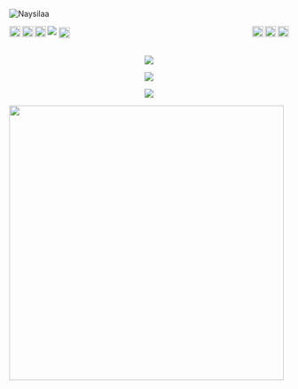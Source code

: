 <p align="left"> <img src="https://komarev.com/ghpvc/?username=Naysilaa&label=Profile%20views&color=0e75b6&style=plastic" alt="Naysilaa" /> </p>


<img src="https://telegra.ph/file/250694b733293bf4b70e2.png" />
<a href="https://www.reddit.com/user">
  <img align="right" alt="Naysilaa Reddit" width="20px" src="https://cdn.jsdelivr.net/npm/simple-icons@v3/icons/reddit.svg" />
</a>
<a href="https://www.youtube.com">
  <img align="right" alt="Naysilaa Youtube Channel" width="20px" src="https://cdn.jsdelivr.net/npm/simple-icons@v3/icons/youtube.svg" />
</a>
<a href="https://pinterest.com">
  <img align="right" alt="Naysilaa Pinterest" width="20px" src="https://cdn.jsdelivr.net/npm/simple-icons@v3/icons/pinterest.svg" />
</a>
<a href="https://t.me/BluueBlueSky">
  <img align="left" alt="Naysilaa Telegram" width="20px" src="https://cdn.jsdelivr.net/npm/simple-icons@v3/icons/telegram.svg" />
</a>
<a href="https://twitter.com">
  <img align="left" alt="Naysilaa Twitter" width="20px" src="https://cdn.jsdelivr.net/npm/simple-icons@v3/icons/twitter.svg" />
</a>
<a href="https://www.instagram.com/antoniprananda">
  <img align="left" alt="Naysilaa Instagram" width="20px" src="https://cdn.jsdelivr.net/npm/simple-icons@v3/icons/instagram.svg" />
</a>
<a href="https://www.facebook.com">
  <img align="center" alt="Naysilaa Facebook" width="20px" src="https://cdn.jsdelivr.net/npm/simple-icons@v3/icons/facebook.svg" />
</a>
<br>
<br><p align="center"><a href="https://github.com/Naysilaa"><img src="https://img.shields.io/badge/dynamic/json?logo=github&label=GitHub+Followers&labelColor=282c34&color=181717&query=%24.data.totalSubs&url=https%3A%2F%2Fapi.spencerwoo.com%2Fsubstats%2F%3Fsource%3Dgithub%26queryKey%3Dximfine&longCache=true"></a></p>
<p align="center"><a href="https://github.com/Naysilaa"><img src="https://github-readme-stats.vercel.app/api?username=xluxz&show_icons=true&theme=radical"></a></p>
<p align="center"><a href="https://github.com/Naysilaa"><img src="https://github-readme-stats.vercel.app/api/top-langs/?username=xluxz&theme=radical&layout=compact"></a></p>
<img src="https://camo.githubusercontent.com/992babdffd8c74a1502de375fbdf7e4d54773242/68747470733a2f2f6d656469612e67697068792e636f6d2f6d656469612f53576f536b4e36447854737a71494b4571762f67697068792e676966" width="495px">

